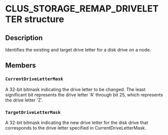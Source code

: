 # CLUS_STORAGE_REMAP_DRIVELETTER structure

## Description

Identifies the existing and target drive letter for a disk drive on a node.

## Members

### `CurrentDriveLetterMask`

A 32-bit bitmask indicating the drive letter to be changed. The least significant bit represents the drive letter 'A' through bit 25, which represents the drive letter 'Z'.

### `TargetDriveLetterMask`

A 32-bit bitmask indicating the new drive letter for the disk drive that corresponds to the drive letter specified in CurrentDriveLetterMask.